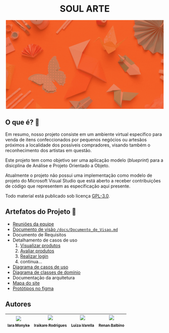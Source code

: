 <div align="center">
<h1>SOUL ARTE</h1>
</div>

<div align="center">
  <img align="center" src=https://github.com/luvarella/SoulArte/blob/b63a1cb79ea4fe9f748b2cd7c3c2313169901b88/Soul%20Arte%20-%20Vinheta.gif width="500px"/> 
</div>

## O que é? 👀

Em resumo, nosso projeto consiste em um ambiente virtual específico para venda de itens confeccionados por pequenos negócios ou artesãos próximos a localidade dos possíveis compradores, visando também o reconhecimento dos artistas em questão.

Este projeto tem como objetivo ser uma aplicação  modelo (_blueprint_) para a disicplina de Análise e Projeto Orientado a Objeto.

Atualmente o projeto não possui uma implementação como modelo de projeto do Microsoft Visual Studio que está aberto a receber contribuições de código que representem as especificação aqui presente.

Todo material está publicado sob licença [GPL-3.0](https://www.gnu.org/licenses/quick-guide-gplv3.pt-br.html).

## Artefatos do Projeto 📂

* [Reuniões da equipe](./reunioes/Reunioes.md)
* [Documento de visão `/docs/Documento_de_Visao.md`](./docs/Documento_de_Visao.md)
* Documento de Requisitos
* Detalhamento de casos de uso 
  1. [Visualizar produtos](./docs/casos_de_uso/cdu_Visualizar_produtos.md)
  2. [Avaliar produtos](./docs/casos_de_uso/cdu_Avaliar_produtos.md)
  3. [Realizar login](./docs/casos_de_uso/cdu_Realizar_login.md)
  4. continua...
* [Diagrama de casos de uso](./docs/imagens/dcu-soul_arte.png)
* [Diagrama de classes de domínio](./docs/diagramas/Diagrama_Entidades_e_Relacionamentos.png)
* Documentação da arquitetura
* [Mapa do site](./docs/imagens/mapa_do_site.png)
* [Protótipos no figma](https://www.figma.com/file/smLaO4DKmJeE6GHaLvg4hu/soul-arte?type=design&node-id=0%3A1&t=vatgPd0vhpDPREuk-1)




## Autores 
| [<img align="center" src="https://avatars.githubusercontent.com/u/99852137?v=4" width=150><br><sub>Iara Monyke</sub>](https://github.com/iaramonyke) |  [<img src="https://avatars.githubusercontent.com/u/101957823?v=4" width=150><br><sub>Iraikare Rodrigues</sub>](https://github.com/iraikare) |  [<img src="https://avatars.githubusercontent.com/u/102320472?v=4" width=150><br><sub>Luiza Varella</sub>](https://github.com/luvarella) | [<img src="https://avatars.githubusercontent.com/u/93939187?v=4" width=150><br><sub>Renan Balbino</sub>](https://github.com/balbii) </div>|
| :---: | :---: | :---: | :---: |
